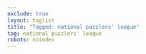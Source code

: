 ```yaml
---
exclude: true
layout: taglist
title: "Tagged: national puzzlers' league"
tag: national puzzlers' league
robots: noindex
---
```

